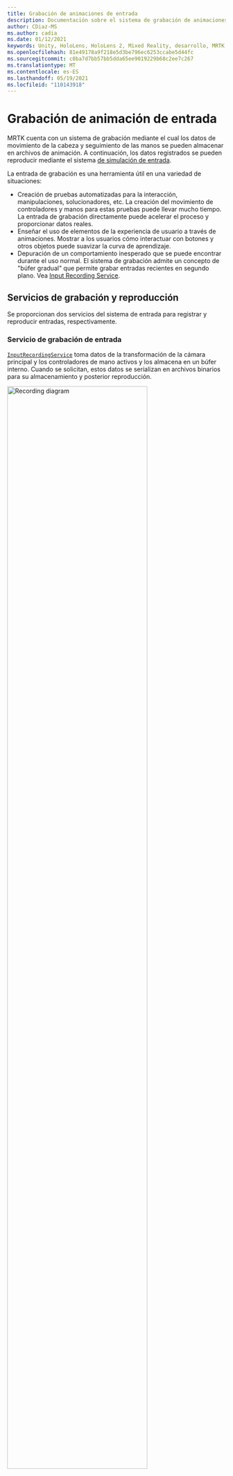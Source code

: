 ```yaml
---
title: Grabación de animaciones de entrada
description: Documentación sobre el sistema de grabación de animaciones de entrada en MRTK
author: CDiaz-MS
ms.author: cadia
ms.date: 01/12/2021
keywords: Unity, HoloLens, HoloLens 2, Mixed Reality, desarrollo, MRTK
ms.openlocfilehash: 81e49178a9f218e5d3be796ec6253ccabe5d44fc
ms.sourcegitcommit: c0ba7d7bb57bb5dda65ee9019229b68c2ee7c267
ms.translationtype: MT
ms.contentlocale: es-ES
ms.lasthandoff: 05/19/2021
ms.locfileid: "110143918"
---
```

# <a name="input-animation-recording"></a>Grabación de animación de entrada

MRTK cuenta con un sistema de grabación mediante el cual los datos de movimiento de la cabeza y seguimiento de las manos se pueden almacenar en archivos de animación. A continuación, los datos registrados se pueden reproducir mediante el sistema [de simulación de entrada](input-simulation-service.md).

La entrada de grabación es una herramienta útil en una variedad de situaciones:

* Creación de pruebas automatizadas para la interacción, manipulaciones, solucionadores, etc. La creación del movimiento de controladores y manos para estas pruebas puede llevar mucho tiempo. La entrada de grabación directamente puede acelerar el proceso y proporcionar datos reales.
* Enseñar el uso de elementos de la experiencia de usuario a través de animaciones.
  Mostrar a los usuarios cómo interactuar con botones y otros objetos puede suavizar la curva de aprendizaje.
* Depuración de un comportamiento inesperado que se puede encontrar durante el uso normal.
  El sistema de grabación admite un concepto de "búfer gradual" que permite grabar entradas recientes en segundo plano.
  Vea [Input Recording Service](#input-recording-service).

## <a name="recording-and-playback-services"></a>Servicios de grabación y reproducción

Se proporcionan dos servicios del sistema de entrada para registrar y reproducir entradas, respectivamente.

### <a name="input-recording-service"></a>Servicio de grabación de entrada

[`InputRecordingService`](xref:Microsoft.MixedReality.Toolkit.Input.InputRecordingService) toma datos de la transformación de la cámara principal y los controladores de mano activos y los almacena en un búfer interno. Cuando se solicitan, estos datos se serializan en archivos binarios para su almacenamiento y posterior reproducción.

<a target="_blank" href="../images/input-simulation/MRTK_InputAnimation_RecordingDiagram.png">
  <img src="../images/input-simulation/MRTK_InputAnimation_RecordingDiagram.png" title="Animación de entrada de grabación" width="80%" alt="Recording diagram" class="center" />
</a>

Para iniciar la grabación de la entrada, llame a [`StartRecording`](xref:Microsoft.MixedReality.Toolkit.Input.IMixedRealityInputRecordingService.StartRecording) la función . [`StopRecording`](xref:Microsoft.MixedReality.Toolkit.Input.IMixedRealityInputRecordingService.StopRecording) pausará la grabación (pero no descartará los datos registrados hasta ahora, [`DiscardRecordedInput`](xref:Microsoft.MixedReality.Toolkit.Input.IMixedRealityInputRecordingService.DiscardRecordedInput) use para hacerlo si es necesario).

De forma predeterminada, el tamaño del búfer de grabación está limitado a 30 segundos. Esto permite que el servicio de grabación mantenga la grabación en segundo plano sin acumular demasiados datos y, a continuación, guarde los últimos 30 segundos cuando sea necesario. El intervalo de tiempo se puede cambiar mediante la [`RecordingBufferTimeLimit`](xref:Microsoft.MixedReality.Toolkit.Input.IMixedRealityInputRecordingService.RecordingBufferTimeLimit) propiedad o la grabación puede ser ilimitada mediante la opción [`UseBufferTimeLimit`](xref:Microsoft.MixedReality.Toolkit.Input.IMixedRealityInputRecordingService.UseBufferTimeLimit) .

Los datos del búfer de grabación se pueden guardar en un archivo binario mediante [la función SaveInputAnimation.](xref:Microsoft.MixedReality.Toolkit.Input.IMixedRealityInputRecordingService.SaveInputAnimation*)

Para obtener más información sobre el formato de archivo binario, vea [Especificación de formato de archivo de animación de entrada](input-animation-file-format.md).

### <a name="input-playback-service"></a>Servicio de reproducción de entrada

[`InputPlaybackService`](xref:Microsoft.MixedReality.Toolkit.Input.InputPlaybackService) lee un archivo binario con datos de animación de entrada y, a continuación, aplica estos datos a través de [InputSimulationService](xref:Microsoft.MixedReality.Toolkit.Input.InputSimulationService) para volver a crear los movimientos registrados.

<a target="_blank" href="../images/input-simulation/MRTK_InputAnimation_PlaybackDiagram.png">
  <img src="../images/input-simulation/MRTK_InputAnimation_PlaybackDiagram.png" title="Reproducción de la animación de entrada" width="80%" alt="Play Back diagram" class="center" />
</a>

Para empezar a reproducir la animación de entrada, se debe cargar desde un archivo mediante la [función LoadInputAnimation.](xref:Microsoft.MixedReality.Toolkit.Input.IMixedRealityInputPlaybackService.LoadInputAnimation*)

Llame [a Reproducir,](xref:Microsoft.MixedReality.Toolkit.Input.IMixedRealityInputPlaybackService.Play) [Pausar](xref:Microsoft.MixedReality.Toolkit.Input.IMixedRealityInputPlaybackService.Play) [o Detener para](xref:Microsoft.MixedReality.Toolkit.Input.IMixedRealityInputPlaybackService.Stop) controlar la reproducción de animación.

El tiempo de animación actual también se puede controlar directamente con la [propiedad LocalTime.](xref:Microsoft.MixedReality.Toolkit.Input.IMixedRealityInputPlaybackService.LocalTime)

> [!WARNING]
> El bucle o el restablecimiento de la animación o configuración de entrada directamente mediante la limpieza de la escala de tiempo puede producir resultados inesperados [`LocalTime`](xref:Microsoft.MixedReality.Toolkit.Input.IMixedRealityInputPlaybackService.LocalTime) al manipular la escena. Solo se registran los movimientos de entrada, no se restablecerán los cambios adicionales, como mover objetos o voltear conmutadores. Asegúrese de volver a cargar la escena si se han realizado cambios irreversibles.

### <a name="editor-tools-for-recording-and-playing-input-animation"></a>Herramientas del editor para grabar y reproducir animaciones de entrada

Existen varias herramientas en el editor de Unity para grabar y examinar la animación de entrada. Se puede acceder a estas herramientas en la ventana herramientas de simulación de entrada [,](input-simulation-service.md#input-simulation-tools-window)que se puede abrir desde el menú Mixed Reality Toolkit > Utilities > Input Simulation (Simulación _de_ entrada).

> [!NOTE]
> La grabación y reproducción de entrada solo funcionan durante el modo de reproducción.

La ventana de grabación de entrada tiene dos modos:

* _Grabación de_ entrada de grabación durante el modo de reproducción y guardado en archivos de animación.

  Al alternar en el botón de grabación, [`InputRecordingService`](xref:Microsoft.MixedReality.Toolkit.Input.InputRecordingService) está habilitado para grabar la entrada.
  Al desactivar el botón de grabación, se muestra una selección de guardado de archivo y la animación de entrada grabada se guarda en el destino seleccionado.

  El límite de tiempo del búfer también se puede cambiar en este modo.

* _Reproducción para_ cargar archivos de animación y volver a crear la entrada a través del sistema de simulación de entrada.

  Primero se debe cargar una animación en este modo. Después de grabar la entrada en modo de grabación, la animación resultante se carga automáticamente. También puede hacer clic en el botón "Cargar" para seleccionar un archivo de animación existente.

  Los botones de control de tiempo de izquierda a derecha son:

  * _Restablezca_ el tiempo de reproducción al inicio de la animación.
  * _Reproducir animación_ continuamente a lo largo del tiempo.
  * _Avance_ un paso.

  El control deslizante también se puede usar para limpiar la escala de tiempo de animación.

> [!WARNING]
> El bucle o el restablecimiento de la animación de entrada o la limpieza de la escala de tiempo pueden producir resultados inesperados al manipular la escena. Solo se registran los movimientos de entrada, no se restablecerán los cambios adicionales, como mover objetos o voltear conmutadores. Asegúrese de volver a cargar la escena si se han realizado cambios irreversibles.
